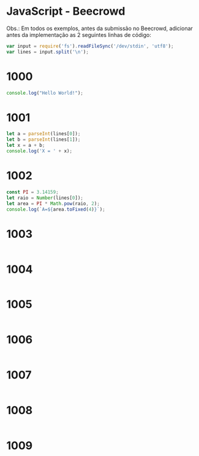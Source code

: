 # JavaScript - Beecrowd

Obs.: Em todos os exemplos, antes da submissão no Beecrowd, adicionar antes da implementação as 2 seguintes linhas de código:

~~~javascript
var input = require('fs').readFileSync('/dev/stdin', 'utf8');
var lines = input.split('\n');
~~~

# 1000

~~~javascript
console.log("Hello World!");
~~~

# 1001

~~~javascript
let a = parseInt(lines[0]);
let b = parseInt(lines[1]);
let x = a + b;
console.log('X = ' + x);
~~~
      
# 1002

~~~javascript
const PI = 3.14159;
let raio = Number(lines[0]);
let area = PI * Math.pow(raio, 2);
console.log(`A=${area.toFixed(4)}`);
~~~
      
# 1003

~~~javascript

~~~
      
# 1004

~~~javascript

~~~
      
# 1005

~~~javascript

~~~
      
# 1006

~~~javascript

~~~
      
# 1007

~~~javascript

~~~
      
# 1008

~~~javascript

~~~
      
# 1009

~~~javascript

~~~
